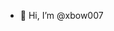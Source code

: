 - 👋 Hi, I’m @xbow007

<!---
xbow007/xbow007 is a ✨ special ✨ repository because its `README.md` (this file) appears on your GitHub profile.
You can click the Preview link to take a look at your changes.
--->
